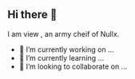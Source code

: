 ## Hi there 👋
I am view , an army cheif of Nullx.

- 🔭 I’m currently working on ...
- 🌱 I’m currently learning ...
- 👯 I’m looking to collaborate on ...

<!--
**view200611/view200611** is a ✨ _special_ ✨ repository because its `README.md` (this file) appears on your GitHub profile.

Here are some ideas to get you started:

- 🔭 I’m currently working on ...
- 🌱 I’m currently learning ...
- 👯 I’m looking to collaborate on ...
- 🤔 I’m looking for help with ...
- 💬 Ask me about ...
- 📫 How to reach me: ...
- 😄 Pronouns: ...
- ⚡ Fun fact: ...
-->
